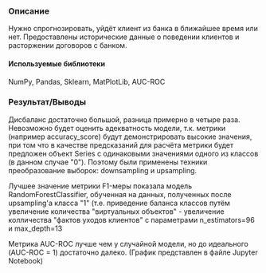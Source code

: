 ### Описание
Нужно спрогнозировать, уйдёт клиент из банка в ближайшее время или нет. Предоставлены исторические данные о поведении клиентов и расторжении договоров с банком.

#### Используемые библиотеки
NumPy, Pandas, Sklearn, MatPlotLib, AUC-ROC

### Результат/Выводы

Дисбаланс достаточно большой, разница примерно в четыре раза. Невозможно будет оценить адекватность модели, т.к. метрики (например accuracy_score) будут демонстрировать высокие значения, при том что в качестве предсказаний для расчёта метрики будет предложен объект Series с одинаковыми значениями одного из классов (в данном случае "0"). Поэтому были применены техники преобразование выборок: downsampling и upsampling.

Лучшее значение метрики F1-меры показала модель RandomForestClassifier, обученная на данных, полученных после upsampling'а класса "1" (т.е. приведение баланса классов путём увеличение количества "виртуальных объектов" - увеличение колличества "фактов уходов клиентов" c параметрами n_estimators=96 и max_depth=13

Метрика AUC-ROC лучше чем у случайной модели, но до идеального (AUC-ROC = 1) достаточно далеко. (График представлен в файле Jupyter Notebook)
